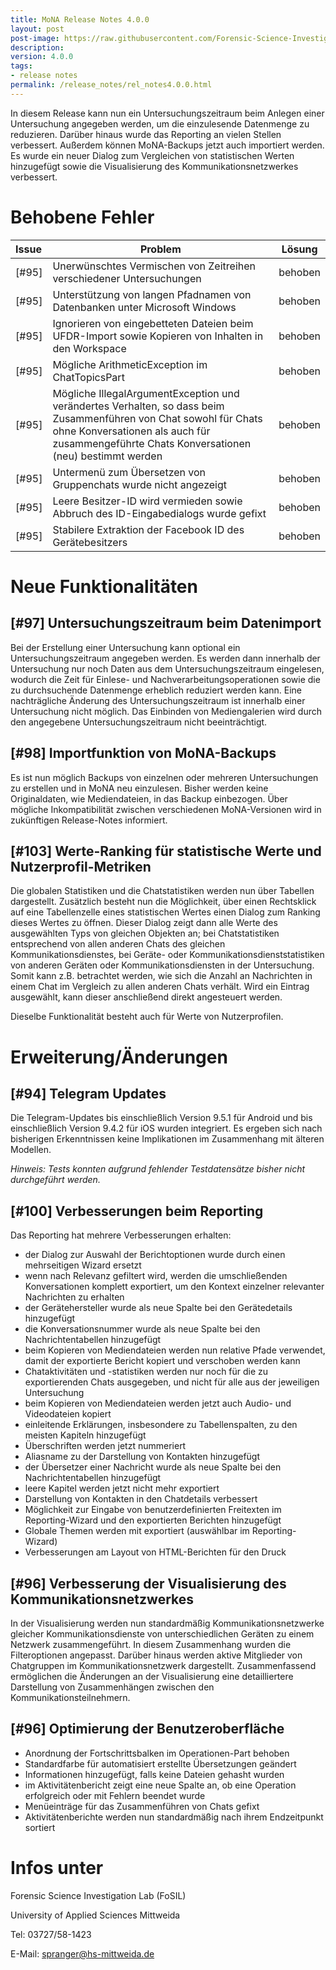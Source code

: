 ```yaml
---
title: MoNA Release Notes 4.0.0
layout: post
post-image: https://raw.githubusercontent.com/Forensic-Science-Investigation-Lab/mona/487436845b6a457d986f63632f71deec9149639c/docs/assets/images/release_notes.png
description:
version: 4.0.0
tags:
- release notes
permalink: /release_notes/rel_notes4.0.0.html
---
```


<!-- Dieses Release enthält die Erkennung von Cyber-Grooming (in englischer Sprache). -->
In diesem Release kann nun ein Untersuchungszeitraum beim Anlegen einer Untersuchung angegeben werden, um die einzulesende Datenmenge zu reduzieren.
Darüber hinaus wurde das Reporting an vielen Stellen verbessert.
Außerdem können MoNA-Backups jetzt auch importiert werden.
Es wurde ein neuer Dialog zum Vergleichen von statistischen Werten hinzugefügt sowie die Visualisierung des Kommunikationsnetzwerkes verbessert.

# Behobene Fehler

Issue|Problem|Lösung
:-|------|------
[#95]| Unerwünschtes Vermischen von Zeitreihen verschiedener Untersuchungen | behoben
[#95]| Unterstützung von langen Pfadnamen von Datenbanken unter Microsoft Windows | behoben
[#95]| Ignorieren von eingebetteten Dateien beim UFDR-Import sowie Kopieren von Inhalten in den Workspace | behoben
[#95]| Mögliche ArithmeticException im ChatTopicsPart | behoben
[#95]| Mögliche IllegalArgumentException und verändertes Verhalten, so dass beim Zusammenführen von Chat sowohl für Chats ohne Konversationen als auch für zusammengeführte Chats Konversationen (neu) bestimmt werden | behoben
[#95]| Untermenü zum Übersetzen von Gruppenchats wurde nicht angezeigt | behoben
[#95]| Leere Besitzer-ID wird vermieden sowie Abbruch des ID-Eingabedialogs wurde gefixt | behoben
[#95]| Stabilere Extraktion der Facebook ID des Gerätebesitzers | behoben

# Neue Funktionalitäten

<!-- ## [#4] Markierung von Cyber-Grooming -->

<!-- Es können nun analog zu der bestehenden Nachrichtenmarkierung auch Konversationen markiert werden. -->
<!-- Zunächst unterstützt MoNA dabei die Erkennung von Konversationen, die Cyber-Grooming in englischer Sprache beinhalten. -->
<!-- Diese Markierungen werden sowohl in den Netzwerkdetails als auch in der Nachrichtentabelle angezeigt, und tauchen auch als neue Kategorie in den Statistiken auf. -->

## [#97] Untersuchungszeitraum beim Datenimport

Bei der Erstellung einer Untersuchung kann optional ein Untersuchungszeitraum angegeben werden. Es werden dann innerhalb der Untersuchung nur noch Daten aus dem Untersuchungszeitraum eingelesen, wodurch die Zeit für Einlese- und Nachverarbeitungsoperationen sowie die zu durchsuchende Datenmenge erheblich reduziert werden kann. Eine nachträgliche Änderung des Untersuchungszeitraum ist innerhalb einer Untersuchung nicht möglich. Das Einbinden von Mediengalerien wird durch den angegebene Untersuchungszeitraum nicht beeinträchtigt.

## [#98] Importfunktion von MoNA-Backups

Es ist nun möglich Backups von einzelnen oder mehreren Untersuchungen zu erstellen und in MoNA neu einzulesen. Bisher werden keine Originaldaten, wie Mediendateien, in das Backup einbezogen. Über mögliche Inkompatibilität zwischen verschiedenen MoNA-Versionen wird in zukünftigen Release-Notes informiert.

## [#103] Werte-Ranking für statistische Werte und Nutzerprofil-Metriken

Die globalen Statistiken und die Chatstatistiken werden nun über Tabellen dargestellt.
Zusätzlich besteht nun die Möglichkeit, über einen Rechtsklick auf eine Tabellenzelle eines statistischen Wertes einen Dialog zum Ranking dieses Wertes zu öffnen.
Dieser Dialog zeigt dann alle Werte des ausgewählten Typs von gleichen Objekten an; bei Chatstatistiken entsprechend von allen anderen Chats des gleichen Kommunikationsdienstes, bei Geräte- oder Kommunikationsdienststatistiken von anderen Geräten oder Kommunikationsdiensten in der Untersuchung.
Somit kann z.B. betrachtet werden, wie sich die Anzahl an Nachrichten in einem Chat im Vergleich zu allen anderen Chats verhält.
Wird ein Eintrag ausgewählt, kann dieser anschließend direkt angesteuert werden.

Dieselbe Funktionalität besteht auch für Werte von Nutzerprofilen.

# Erweiterung/Änderungen

## [#94] Telegram Updates

Die Telegram-Updates bis einschließlich Version 9.5.1 für Android und bis einschließlich Version 9.4.2 für iOS wurden integriert. Es ergeben sich nach bisherigen Erkenntnissen keine Implikationen im Zusammenhang mit älteren Modellen.

*Hinweis: Tests konnten aufgrund fehlender Testdatensätze bisher nicht durchgeführt werden.*


## [#100] Verbesserungen beim Reporting

Das Reporting hat mehrere Verbesserungen erhalten:

- der Dialog zur Auswahl der Berichtoptionen wurde durch einen mehrseitigen Wizard ersetzt
- wenn nach Relevanz gefiltert wird, werden die umschließenden Konversationen komplett exportiert, um den Kontext einzelner relevanter Nachrichten zu erhalten
- der Gerätehersteller wurde als neue Spalte bei den Gerätedetails hinzugefügt
- die Konversationsnummer wurde als neue Spalte bei den Nachrichtentabellen hinzugefügt
- beim Kopieren von Mediendateien werden nun relative Pfade verwendet, damit der exportierte Bericht kopiert und verschoben werden kann
- Chataktivitäten und -statistiken werden nur noch für die zu exportierenden Chats ausgegeben, und nicht für alle aus der jeweiligen Untersuchung
- beim Kopieren von Mediendateien werden jetzt auch Audio- und Videodateien kopiert
- einleitende Erklärungen, insbesondere zu Tabellenspalten, zu den meisten Kapiteln hinzugefügt
- Überschriften werden jetzt nummeriert
- Aliasname zu der Darstellung von Kontakten hinzugefügt
- der Übersetzer einer Nachricht wurde als neue Spalte bei den Nachrichtentabellen hinzugefügt
- leere Kapitel werden jetzt nicht mehr exportiert
- Darstellung von Kontakten in den Chatdetails verbessert
- Möglichkeit zur Eingabe von benutzerdefinierten Freitexten im Reporting-Wizard und den exportierten Berichten hinzugefügt
- Globale Themen werden mit exportiert (auswählbar im Reporting-Wizard)
- Verbesserungen am Layout von HTML-Berichten für den Druck

## [#96] Verbesserung der Visualisierung des Kommunikationsnetzwerkes

In der Visualisierung werden nun standardmäßig Kommunikationsnetzwerke gleicher Kommunikationsdienste von unterschiedlichen Geräten zu einem Netzwerk zusammengeführt. In diesem Zusammenhang wurden die Filteroptionen angepasst. Darüber hinaus werden aktive Mitglieder von Chatgruppen im Kommunikationsnetzwerk dargestellt. Zusammenfassend ermöglichen die Änderungen an der Visualisierung eine detailliertere Darstellung von Zusammenhängen zwischen den Kommunikationsteilnehmern.

## [#96] Optimierung der Benutzeroberfläche
- Anordnung der Fortschrittsbalken im Operationen-Part behoben
- Standardfarbe für automatisiert erstellte Übersetzungen geändert
- Informationen hinzugefügt, falls keine Dateien gehasht wurden
- im Aktivitätenbericht zeigt eine neue Spalte an, ob eine Operation erfolgreich oder mit Fehlern beendet wurde
- Menüeinträge für das Zusammenführen von Chats gefixt
- Aktivitätenberichte werden nun standardmäßig nach ihrem Endzeitpunkt sortiert

# Infos unter

Forensic Science Investigation Lab (FoSIL)

University of Applied Sciences Mittweida

Tel: 03727/58-1423

E-Mail: [spranger@hs-mittweida.de](mailto:spranger@hs-mittweida.de)